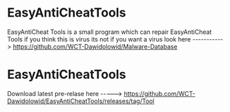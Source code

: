 # EasyAntiCheatTools
EasyAntiCheat Tools is a small program which can repair EasyAntiCheat Tools if you think this is virus its not if you want a virus look here -----------> https://github.com/WCT-Dawidolowid/Malware-Database
# EasyAntiCheatTools
Download latest pre-relase here -----> https://github.com/WCT-Dawidolowid/EasyAntiCheatTools/releases/tag/Tool
